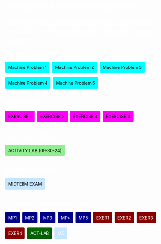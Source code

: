<body style="background-image: url('https://www.world-wide.org/images/comp-vision.jpg'); background-size: cover; background-attachment: fixed; padding: 100px; color: white;">
</body>

## I'm Lesly-Ann B. Victoria from BSCS-IS-4B.
## Welcome to my compilation of Laboratory Work for CSST106 – Perception and Computer Vision Course.

### My Machine Problem:
<a style="color:black; padding: 10px; border-radius: 5px; text-decoration:none; display: inline-block; margin-bottom: 10px; background-color:cyan; border: 2px solid white;" href="https://github.com/LeslyVictoria2/CSST106-CS4B/blob/main/4B-VICTORIA-MP1">Machine Problem 1</a>
<a style="color:black; padding: 10px; border-radius: 5px; text-decoration:none; display: inline-block; margin-bottom: 10px; background-color:cyan; border: 2px solid white;" href="https://github.com/LeslyVictoria2/CSST106-CS4B/blob/main/4B-VICTORIA-MP2">Machine Problem 2</a>
<a style="color:black; padding: 10px; border-radius: 5px; text-decoration:none; display: inline-block; margin-bottom: 10px; background-color:cyan; border: 2px solid white;" href="https://github.com/LeslyVictoria2/CSST106-CS4B/blob/main/4B-VICTORIA-MP3">Machine Problem 3</a>
<a style="color:black; padding: 10px; border-radius: 5px; text-decoration:none; display: inline-block; margin-bottom: 10px; background-color:cyan; border: 2px solid white;" href="https://github.com/LeslyVictoria2/CSST106-CS4B/blob/main/4B-VICTORIA-MP4">Machine Problem 4</a>
<a style="color:black; padding: 10px; border-radius: 5px; text-decoration:none; display: inline-block; margin-bottom: 10px; background-color:cyan; border: 2px solid white;" href="https://github.com/LeslyVictoria2/CSST106-CS4B/blob/main/4B-VICTORIA-MP5">Machine Problem 5</a>

### My Exercises:
<a style="color:black; padding: 10px; border-radius: 5px; text-decoration:none; display: inline-block; margin-bottom: 10px; background-color:magenta; border: 2px solid white;" href="https://github.com/LeslyVictoria2/CSST106-CS4B/blob/main/4B-VICTORIA-EXER1">EXERCISE 1</a>
<a style="color:black; padding: 10px; border-radius: 5px; text-decoration:none; display: inline-block; margin-bottom: 10px; background-color:magenta; border: 2px solid white;" href="https://github.com/LeslyVictoria2/CSST106-CS4B/blob/main/4B-VICTORIA-EXER2">EXERCISE 2</a>
<a style="color:black; padding: 10px; border-radius: 5px; text-decoration:none; display: inline-block; margin-bottom: 10px; background-color:magenta; border: 2px solid white;" href="https://github.com/LeslyVictoria2/CSST106-CS4B/blob/main/4B-VICTORIA-EXER3">EXERCISE 3</a>
<a style="color:black; padding: 10px; border-radius: 5px; text-decoration:none; display: inline-block; margin-bottom: 10px; background-color:magenta; border: 2px solid white;" href="https://github.com/LeslyVictoria2/CSST106-CS4B/blob/main/4B-VICTORIA-EXER4">EXERCISE 4</a>

### My Activity Laboratory:
<a style="color:black; padding: 10px; border-radius: 5px; text-decoration:none; display: inline-block; margin-bottom: 10px; background-color:#90EE90; border: 2px solid white;" href="https://github.com/LeslyVictoria2/CSST106-CS4B/blob/main/ACTIVITY-LAB(09-30-24)">ACTIVITY LAB (09-30-24)</a>

### My MIDTERM EXAM:
<a style="color:black; padding: 10px; border-radius: 5px; text-decoration:none; display: inline-block; margin-bottom: 10px; background-color:#C6E7FF; border: 2px solid white;" href="https://github.com/LeslyVictoria2/CSST106-CS4B/blob/main/4B-VICTORIA-LAGANZON-MP">MIDTERM EXAM</a>

### ALL Google Colab Laboratory Work:
<a style="color:white; padding: 10px; border-radius: 5px; text-decoration:none; display: inline-block; margin-bottom: 10px; background-color:darkblue; border: 2px solid white;" href="https://github.com/LeslyVictoria2/CSST106-CS4B/blob/main/4B_VICTORIA_MP1.ipynb">MP1</a>
<a style="color:white; padding: 10px; border-radius: 5px; text-decoration:none; display: inline-block; margin-bottom: 10px; background-color:darkblue; border: 2px solid white;" href="https://github.com/LeslyVictoria2/CSST106-CS4B/blob/main/4B_VICTORIA_MP2.ipynb">MP2</a>
<a style="color:white; padding: 10px; border-radius: 5px; text-decoration:none; display: inline-block; margin-bottom: 10px; background-color:darkblue; border: 2px solid white;" href="https://github.com/LeslyVictoria2/CSST106-CS4B/blob/main/4B_VICTORIA_MP3.ipynb">MP3</a>
<a style="color:white; padding: 10px; border-radius: 5px; text-decoration:none; display: inline-block; margin-bottom: 10px; background-color:darkblue; border: 2px solid white;" href="https://github.com/LeslyVictoria2/CSST106-CS4B/blob/main/4B_VICTORIA_MP4.ipynb">MP4</a>
<a style="color:white; padding: 10px; border-radius: 5px; text-decoration:none; display: inline-block; margin-bottom: 10px; background-color:darkblue; border: 2px solid white;" href="https://github.com/LeslyVictoria2/CSST106-CS4B/blob/main/4B_VICTORIA_MP5.ipynb">MP5</a>
<a style="color:white; padding: 10px; border-radius: 5px; text-decoration:none; display: inline-block; margin-bottom: 10px; background-color:darkred; border: 2px solid white;" href="https://github.com/LeslyVictoria2/CSST106-CS4B/blob/main/4B_VICTORIA_EXER1.ipynb">EXER1</a>
<a style="color:white; padding: 10px; border-radius: 5px; text-decoration:none; display: inline-block; margin-bottom: 10px; background-color:darkred; border: 2px solid white;" href="https://github.com/LeslyVictoria2/CSST106-CS4B/blob/main/4B_VICTORIA_EXER2.ipynb">EXER2</a>
<a style="color:white; padding: 10px; border-radius: 5px; text-decoration:none; display: inline-block; margin-bottom: 10px; background-color:darkred; border: 2px solid white;" href="https://github.com/LeslyVictoria2/CSST106-CS4B/blob/main/4B_VICTORIA_EXER3.ipynb">EXER3</a>
<a style="color:white; padding: 10px; border-radius: 5px; text-decoration:none; display: inline-block; margin-bottom: 10px; background-color:darkred; border: 2px solid white;" href="https://github.com/LeslyVictoria2/CSST106-CS4B/blob/main/4B_VICTORIA_EXER4.ipynb">EXER4</a>
<a style="color:white; padding: 10px; border-radius: 5px; text-decoration:none; display: inline-block; margin-bottom: 10px; background-color:darkgreen; border: 2px solid white;" href="https://github.com/LeslyVictoria2/CSST106-CS4B/blob/main/ACTIVITY-LAB(09-30-24).ipynb">ACT-LAB</a>
<a style="color:white; padding: 10px; border-radius: 5px; text-decoration:none; display: inline-block; margin-bottom: 10px; background-color:#C6E7FF; border: 2px solid white;" href="https://github.com/LeslyVictoria2/CSST106-CS4B/blob/main/4B-VICTORIA-LAGANZON-MP.ipynb">ME</a>
